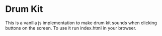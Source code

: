 # Drum Kit
This is a vanilla js implementation to make drum kit sounds when clicking buttons on the screen.
To use it run index.html in your browser.